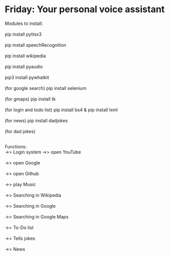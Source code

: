 # Friday: Your personal voice assistant

Modules to install:<br><br>
pip install pyttsx3<br><br>
pip install speechRecognition<br><br>
pip install wikipedia<br><br>
pip install pyaudio<br><br>
pip3 install pywhatkit<br><br>  (for google search)
pip install selenium<br><br>  (for gmaps)
pip install tk<br><br>   (for login and todo list)
pip install bs4 & pip install lxml<br><br>  (for news)
pip install dadjokes <br><br> (for dad jokes)

 <br>
Functions: <br>
->> Login system
->> open YouTube<br><br>
->> open Google<br><br>
->> open Github<br><br>
->> play Music<br><br>
->> Searching in Wikipedia<br><br>
->> Searching in Google<br><br>
->> Searching in Google Maps<br><br>
->> To-Do list<br><br>
->> Tells jokes<br><br>
->> News<br><br>
